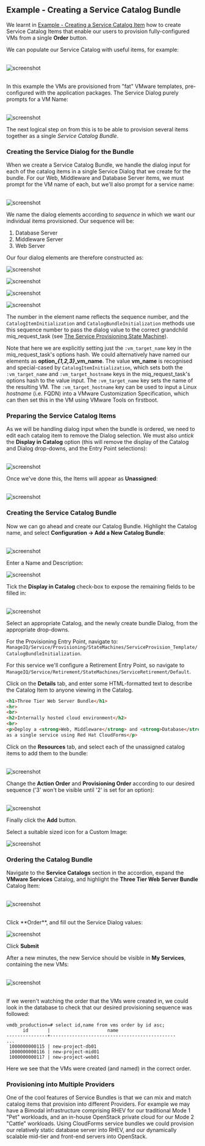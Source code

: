 ## Example - Creating a Service Catalog Bundle

We learnt in [Example - Creating a Service Catalog Item](creating_a_service_item.md) how to create Service Catalog Items that enable our users to provision fully-configured VMs from a single **Order** button.

We can populate our Service Catalog with useful items, for example:
<br> <br>

![screenshot](images/screenshot36.png)

<br>
In this example the VMs are provisioned from "fat" VMware templates, pre-configured with the application packages. The Service Dialog purely prompts for a VM Name:
<br> <br>

![screenshot](images/screenshot38.png)


The next logical step on from this is to be able to provision several items together as a single _Service Catalog Bundle_.

### Creating the Service Dialog for the Bundle

When we create a Service Catalog Bundle, we handle the dialog input for each of the catalog items in a single Service Dialog that we create for the bundle. For our Web, Middleware and Database Server items, we must prompt for the VM name of each, but we'll also prompt for a service name:
<br> <br>

![screenshot](images/screenshot37.png)

We name the dialog elements according to _sequence_ in which we want our individual items provisioned. Our sequence will be:

1. Database Server
2. Middleware Server
3. Web Server

Our four dialog elements are therefore constructed as:

![screenshot](images/screenshot39.png)

![screenshot](images/screenshot40.png)

![screenshot](images/screenshot41.png)

![screenshot](images/screenshot42.png)

The number in the element name reflects the sequence number, and the `CatalogItemInitialization` and `CatalogBundleInitialization` methods use this sequence number to pass the dialog value to the correct grandchild miq\_request\_task (see [The Service Provisioning State Machine](state_machine.md)).

Note that here we are explicitly setting just the `:vm_target_name` key in the miq\_request\_task's options hash. We could alternatively have named our elements as **option\__{1,2,3}_\_vm_name**. The value **vm\_name** is recognised and special-cased by `CatalogItemInitialization`, which sets both the `:vm_target_name` and `:vm_target_hostname` keys in the miq\_request\_task's options hash to the value input. The `:vm_target_name` key sets the name of the resulting VM. The `:vm_target_hostname` key can be used to input a Linux _hostname_ (i.e. FQDN) into a VMware Customization Specification, which can then set this in the VM using VMware Tools on firstboot.

### Preparing the Service Catalog Items

As we will be handling dialog input when the bundle is ordered, we need to edit each catalog item to remove the Dialog selection. We must also _untick_ the **Display in Catalog** option (this will remove the display of the Catalog and Dialog drop-downs, and the Entry Point selections):
<br> <br>

![screenshot](images/screenshot43.png)

Once we've done this, the Items will appear as **Unassigned**:
<br> <br>

![screenshot](images/screenshot44.png)

### Creating the Service Catalog Bundle
Now we can go ahead and create our Catalog Bundle. Highlight the Catalog name, and select **Configuration -> Add a New Catalog Bundle**:
<br> <br>

![screenshot](images/screenshot45.png)

Enter a Name and Description:

![screenshot](images/screenshot46.png)

Tick the **Display in Catalog** check-box to expose the remaining fields to be filled in:
<br><br>

![screenshot](images/screenshot47.png)

Select an appropriate Catalog, and the newly create bundle Dialog, from the appropriate drop-downs. 

For the Provisioning Entry Point, navigate to: `ManageIQ/Service/Provisioning/StateMachines/ServiceProvision_Template/CatalogBundleInitialization`. 

For this service we'll configure a Retirement Entry Point, so navigate to `ManageIQ/Service/Retirement/StateMachines/ServiceRetirement/Default`.


Click on the **Details** tab, and enter some HTML-formatted text to describe the Catalog Item to anyone viewing in the Catalog. 

```html
<h1>Three Tier Web Server Bundle</h1>  
<hr>  
<br>  
<h2>Internally hosted cloud environment</h2>  
<br>  
<p>Deploy a <strong>Web, Middleware</strong> and <strong>Database</strong> server together 
as a single service using Red Hat CloudForms</p>
```

Click on the **Resources** tab, and select each of the unassigned catalog items to add them to the bundle:
<br><br>

![screenshot](images/screenshot48.png)

Change the **Action Order** and **Provisioning Order** according to our desired sequence ('3' won't be visible until '2' is set for an option):
<br><br>

![screenshot](images/screenshot49.png)

Finally click the **Add** button.

Select a suitable sized icon for a Custom Image:

![screenshot](images/screenshot50.png)

### Ordering the Catalog Bundle

Navigate to the **Service Catalogs** section in the accordion, expand the **VMware Services** Catalog, and highlight the **Three Tier Web Server Bundle** Catalog Item:
<br><br>

![screenshot](images/screenshot51.png)

<br>
Click **Order**, and fill out the Service Dialog values:

![screenshot](images/screenshot52.png)

Click **Submit**

After a new minutes, the new Service should be visible in **My Services**, containing the new VMs:
<br><br>

![screenshot](images/screenshot53.png)

<br>
If we weren't watching the order that the VMs were created in, we could look in the database to check that our desired provisioning sequence was followed:

```
vmdb_production=# select id,name from vms order by id asc;
      id       |                     name
---------------+----------------------------------------------
...
 1000000000115 | new-project-db01
 1000000000116 | new-project-mid01
 1000000000117 | new-project-web01
```

Here we see that the VMs were created (and named) in the correct order.

### Provisioning into Multiple Providers

One of the cool features of Service Bundles is that we can mix and match catalog items that provision into different Providers. For example we may have a Bimodal infrastructure comprising RHEV for our traditional Mode 1 "Pet" workloads, and an in-house OpenStack private cloud for our Mode 2 "Cattle" workloads. Using CloudForms service bundles we could provision our relatively static database server into RHEV, and our dynamically scalable mid-tier and front-end servers into OpenStack.


